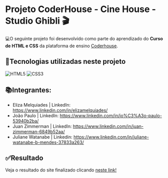 # Projeto CoderHouse - Cine House - Studio Ghibli 🎬

💻O seguinte projeto foi desenvolvido como parte do aprendizado do **Curso de HTML e CSS** da plataforma de ensino [Coderhouse](https://www.coderhouse.com/br/).

## 🔧Tecnologias  utilizadas neste projeto

![HTML5](https://img.shields.io/badge/HTML5-000?style=for-the-badge&logo=html5) ![CSS3](https://img.shields.io/badge/CSS3-000?style=for-the-badge&logo=css3&logoColor=264CE4)

## 📚Integrantes:

* Eliza Melquiades | LinkedIn: https://www.linkedin.com/in/elizamelquiades/
* João Paulo | LinkedIn: https://www.linkedin.com/in/jo%C3%A3o-paulo-53940b2ba/
* Juan Zimmerman | LinkedIn: https://www.linkedin.com/in/juan-zimmerman-6849b52aa/
* Juliane Watanabe | Linkedin: https://www.linkedin.com/in/juliane-watanabe-b-mendes-37833a263/

## ✅Resultado

Veja o resultado do site finalizado clicando [neste link!](https://juan-zimmerman.github.io/cine_house/index.html)
